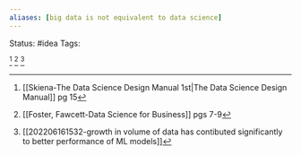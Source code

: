 ```yaml
---
aliases: [big data is not equivalent to data science]
---
```

Status: #idea
Tags: 

[^1]
[^2]
[^3]
[^1]: [[Skiena-The Data Science  Design Manual 1st|The Data Science Design Manual]] pg 15
[^2]:[[Foster, Fawcett-Data Science for Business]] pgs 7-9
[^3]: [[202206161532-growth in volume of data has contibuted significantly to better performance of ML models]]